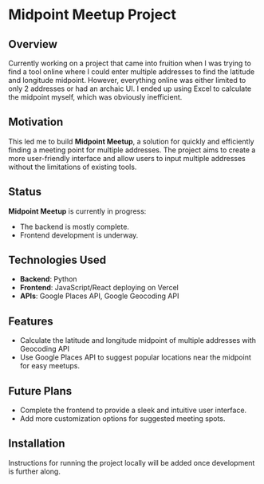 # Midpoint Meetup Project

## Overview
Currently working on a project that came into fruition when I was trying to find a tool online where I could enter multiple addresses to find the latitude and longitude midpoint. However, everything online was either limited to only 2 addresses or had an archaic UI. I ended up using Excel to calculate the midpoint myself, which was obviously inefficient.

## Motivation
This led me to build **Midpoint Meetup**, a solution for quickly and efficiently finding a meeting point for multiple addresses. The project aims to create a more user-friendly interface and allow users to input multiple addresses without the limitations of existing tools.

## Status
**Midpoint Meetup** is currently in progress:
- The backend is mostly complete.
- Frontend development is underway.

## Technologies Used
- **Backend**: Python
- **Frontend**: JavaScript/React deploying on Vercel
- **APIs**: Google Places API, Google Geocoding API

## Features
- Calculate the latitude and longitude midpoint of multiple addresses with Geocoding API
- Use Google Places API to suggest popular locations near the midpoint for easy meetups.

## Future Plans
- Complete the frontend to provide a sleek and intuitive user interface.
- Add more customization options for suggested meeting spots.

## Installation
Instructions for running the project locally will be added once development is further along.
